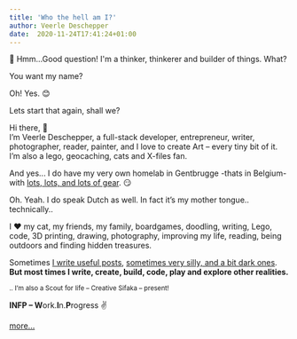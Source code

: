 ```yaml
---
title: 'Who the hell am I?'
author: Veerle Deschepper
date:  2020-11-24T17:41:24+01:00
---
```

🤔 Hmm...Good question! I'm a thinker, thinkerer and builder of things. What?

You want my name?

Oh! Yes. 😊

Lets start that again, shall we?

Hi there, 👋 <br/>I’m Veerle Deschepper, a full-stack developer, entrepreneur, writer, 
photographer, reader, painter, and I love to create Art – every tiny bit of it. I’m also a lego, geocaching, 
cats and X-files fan.

And yes... I do have my very own homelab in Gentbrugge -thats in Belgium- with [lots, lots, and lots of gear](uses). 😏

Oh. Yeah. I do speak Dutch as well. In fact it’s my mother tongue.. technically..

I ❤ my cat, my friends, my family, boardgames, doodling, writing, Lego, code, 3D printing, drawing, photography, improving my life, reading, being outdoors and finding hidden treasures.

Sometimes [I write useful posts](articles), [sometimes very silly, and a bit dark ones](nantucket).  **But most times I write, create, build, code, play and explore other realities.**  

<small>.. I&#8217;m also a Scout for life &#8211; Creative Sifaka &#8211; present!</small>

**INFP &#8211; W**ork.**I**n.**P**rogress ✌️

[more...](this-is-me)

